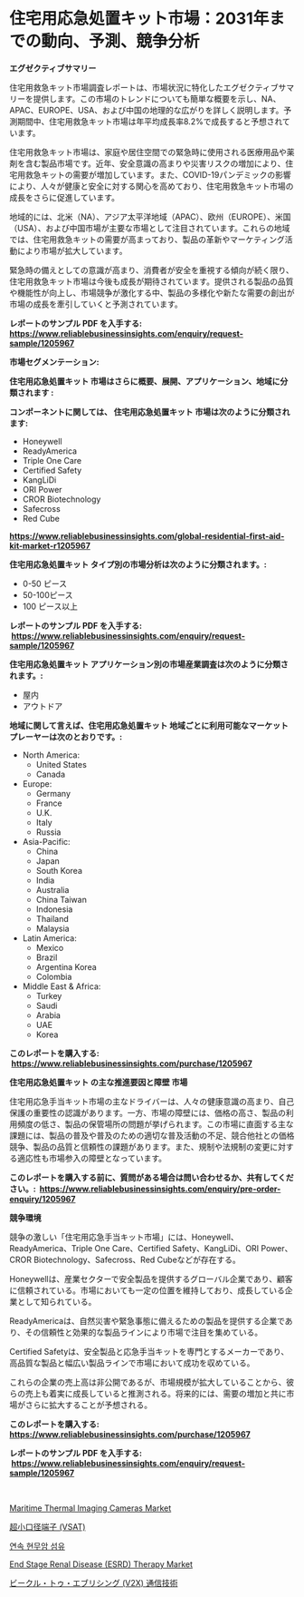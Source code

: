 <p><h1>住宅用応急処置キット市場：2031年までの動向、予測、競争分析</h1></p><p><strong>エグゼクティブサマリー</strong></p>
<p><p>住宅用救急キット市場調査レポートは、市場状況に特化したエグゼクティブサマリーを提供します。この市場のトレンドについても簡単な概要を示し、NA、APAC、EUROPE、USA、および中国の地理的な広がりを詳しく説明します。予測期間中、住宅用救急キット市場は年平均成長率8.2%で成長すると予想されています。</p><p>住宅用救急キット市場は、家庭や居住空間での緊急時に使用される医療用品や薬剤を含む製品市場です。近年、安全意識の高まりや災害リスクの増加により、住宅用救急キットの需要が増加しています。また、COVID-19パンデミックの影響により、人々が健康と安全に対する関心を高めており、住宅用救急キット市場の成長をさらに促進しています。</p><p>地域的には、北米（NA）、アジア太平洋地域（APAC）、欧州（EUROPE）、米国（USA）、および中国市場が主要な市場として注目されています。これらの地域では、住宅用救急キットの需要が高まっており、製品の革新やマーケティング活動により市場が拡大しています。</p><p>緊急時の備えとしての意識が高まり、消費者が安全を重視する傾向が続く限り、住宅用救急キット市場は今後も成長が期待されています。提供される製品の品質や機能性が向上し、市場競争が激化する中、製品の多様化や新たな需要の創出が市場の成長を牽引していくと予測されています。</p></p>
<p><strong>レポートのサンプル PDF を入手する: <a href="https://www.reliablebusinessinsights.com/enquiry/request-sample/1205967">https://www.reliablebusinessinsights.com/enquiry/request-sample/1205967</a></strong></p>
<p><strong>市場セグメンテーション:</strong></p>
<p><strong> 住宅用応急処置キット 市場はさらに概要、展開、アプリケーション、地域に分類されます :</strong></p>
<p><strong>コンポーネントに関しては、 住宅用応急処置キット 市場は次のように分類されます: &nbsp;</strong></p>
<p><ul><li>Honeywell</li><li>ReadyAmerica</li><li>Triple One Care</li><li>Certified Safety</li><li>KangLiDi</li><li>ORI Power</li><li>CROR Biotechnology</li><li>Safecross</li><li>Red Cube</li></ul></p>
<p><strong><a href="https://www.reliablebusinessinsights.com/global-residential-first-aid-kit-market-r1205967">https://www.reliablebusinessinsights.com/global-residential-first-aid-kit-market-r1205967</a></strong></p>
<p><strong> 住宅用応急処置キット タイプ別の市場分析は次のように分類されます。:</strong></p>
<p><ul><li>0-50 ピース</li><li>50-100ピース</li><li>100 ピース以上</li></ul></p>
<p><strong>レポートのサンプル PDF を入手する: &nbsp;<a href="https://www.reliablebusinessinsights.com/enquiry/request-sample/1205967">https://www.reliablebusinessinsights.com/enquiry/request-sample/1205967</a></strong></p>
<p><strong> 住宅用応急処置キット アプリケーション別の市場産業調査は次のように分類されます。:</strong></p>
<p><ul><li>屋内</li><li>アウトドア</li></ul></p>
<p><strong>地域に関して言えば、住宅用応急処置キット 地域ごとに利用可能なマーケットプレーヤーは次のとおりです。:</strong></p>
<p><ul>
    <li>
        North America:
        <ul>
            <li>United States</li>
            <li>Canada</li>
        </ul>
    </li>
    <li>
        Europe:
        <ul>
            <li>Germany</li>
            <li>France</li>
            <li>U.K.</li>
            <li>Italy</li>
            <li>Russia</li>
        </ul>
    </li>
    <li>
        Asia-Pacific:
        <ul>
            <li>China</li>
            <li>Japan</li>
            <li>South Korea</li>
            <li>India</li>
            <li>Australia</li>
            <li>China Taiwan</li>
            <li>Indonesia</li>
            <li>Thailand</li>
            <li>Malaysia</li>
        </ul>
    </li>
    <li>
        Latin America:
        <ul>
            <li>Mexico</li>
            <li>Brazil</li>
            <li>Argentina Korea</li>
            <li>Colombia</li>
        </ul>
    </li>
    <li>
        Middle East & Africa:
        <ul>
            <li>Turkey</li>
            <li>Saudi</li>
            <li>Arabia</li>
            <li>UAE</li>
            <li>Korea</li>
        </ul>
    </li>
    </ul></p>
<p><strong>このレポートを購入する: &nbsp;<a href="https://www.reliablebusinessinsights.com/purchase/1205967">https://www.reliablebusinessinsights.com/purchase/1205967</a></strong></p>
<p><strong>住宅用応急処置キット の主な推進要因と障壁 市場</strong></p>
<p><p>住宅用応急手当キット市場の主なドライバーは、人々の健康意識の高まり、自己保護の重要性の認識があります。一方、市場の障壁には、価格の高さ、製品の利用頻度の低さ、製品の保管場所の問題が挙げられます。この市場に直面する主な課題には、製品の普及や普及のための適切な普及活動の不足、競合他社との価格競争、製品の品質と信頼性の課題があります。また、規制や法規制の変更に対する適応性も市場参入の障壁となっています。</p></p>
<p><strong>このレポートを購入する前に、質問がある場合は問い合わせるか、共有してください。:&nbsp; <a href="https://www.reliablebusinessinsights.com/enquiry/pre-order-enquiry/1205967">https://www.reliablebusinessinsights.com/enquiry/pre-order-enquiry/1205967</a></strong></p>
<p><strong>競争環境</strong></p>
<p><p>競争の激しい「住宅用応急手当キット市場」には、Honeywell、ReadyAmerica、Triple One Care、Certified Safety、KangLiDi、ORI Power、CROR Biotechnology、Safecross、Red Cubeなどが存在する。 </p><p>Honeywellは、産業セクターで安全製品を提供するグローバル企業であり、顧客に信頼されている。市場においても一定の位置を維持しており、成長している企業として知られている。 </p><p>ReadyAmericaは、自然災害や緊急事態に備えるための製品を提供する企業であり、その信頼性と効果的な製品ラインにより市場で注目を集めている。 </p><p>Certified Safetyは、安全製品と応急手当キットを専門とするメーカーであり、高品質な製品と幅広い製品ラインで市場において成功を収めている。 </p><p>これらの企業の売上高は非公開であるが、市場規模が拡大していることから、彼らの売上も着実に成長していると推測される。将来的には、需要の増加と共に市場がさらに拡大することが予想される。</p></p>
<p><strong>このレポートを購入する: &nbsp; <a href="https://www.reliablebusinessinsights.com/purchase/1205967">https://www.reliablebusinessinsights.com/purchase/1205967</a></strong></p>
<p><strong>レポートのサンプル PDF を入手する: &nbsp;<a href="https://www.reliablebusinessinsights.com/enquiry/request-sample/1205967">https://www.reliablebusinessinsights.com/enquiry/request-sample/1205967</a></strong><strong></strong></p>
<p>&nbsp;</p>
<p><p><a href="https://github.com/mharielmesa/Market-Research-Report-List-3/blob/main/maritime-thermal-imaging-cameras-market.md">Maritime Thermal Imaging Cameras Market</a></p><p><a href="https://github.com/avwofrml53535/Market-Research-Report-List-2/blob/main/150265094669.md">超小口径端子 (VSAT)</a></p><p><a href="https://github.com/AlexanderElliott1993/Market-Research-Report-List-1/blob/main/121689886305.md">연속 현무암 섬유</a></p><p><a href="https://github.com/moyahfrancoestellec51j635wcx/Market-Research-Report-List-2/blob/main/end-stage-renal-disease-esrd-therapy-market.md">End Stage Renal Disease (ESRD) Therapy Market</a></p><p><a href="https://github.com/JanickJohns/Market-Research-Report-List-1/blob/main/954232194668.md">ビークル・トゥ・エブリシング (V2X) 通信技術</a></p></p>
